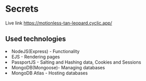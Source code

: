 # Secrets 

Live link https://motionless-tan-leopard.cyclic.app/

## Used technologies 
<li>NodeJS(Express) - Functionality</li>
<li>EJS - Rendering pages</li>
<li>PassportJS - Salting and Hashing data, Cookies and Sessions</li>
<li>MongoDB(Mongoose)- Managing databases</li>
<li>MongoDB Atlas - Hosting databases</li>


